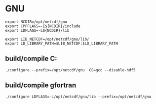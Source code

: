 # GNU
```shell
export NCDIR=/opt/netcdf/gnu
export CPPFLAGS=-I${NCDIR}/include
export LDFLAGS=-L${NCDIR}/lib

export LIB_NETCDF=/opt/netcdf/gnu/lib/
export LD_LIBRARY_PATH=$LIB_NETCDF:$LD_LIBRARY_PATH
```

## build/compile C:
```shell
./configure --prefix=/opt/netcdf/gnu  CC=gcc --disable-hdf5
```

## build/compile gfortran
```shell
./configure LDFLAGS=-L/opt/netcdf/gnu/lib --prefix=/opt/netcdf/gnu
```
